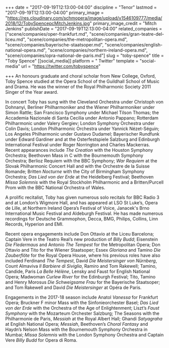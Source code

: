 +++
date = "2017-09-19T12:13:00-04:00"
discipline = "Tenor"
lastmod = "2017-09-19T12:13:00-04:00"
primary_image = "https://res.cloudinary.com/schmopera/image/upload/v1546109777/media/2018/12/TobySpencepcMitchJenkins.jpg"
primary_image_credit = "Mitch Jenkins"
publishDate = "2017-09-19T12:13:00-04:00"
related_companies = ["scene/companies/oper-frankfurt.md", "scene/companies/gran-teatre-del-liceu.md", "scene/companies/the-metropolitan-opera.md", "scene/companies/bayerische-staatsoper.md", "scene/companies/english-national-opera.md", "scene/companies/northern-ireland-opera.md", "scene/companies/opra-national-de-paris.md"]
slug = "toby-spence"
title = "Toby Spence"
[[social_media]]
platform = " Twitter"
template = "social-media"
url = "https://twitter.com/tobyspence"

+++
An honours graduate and choral scholar from New College, Oxford, Toby Spence studied at the Opera School of the Guildhall School of Music and Drama. He was the winner of the Royal Philharmonic Society 2011 Singer of the Year award.

In concert Toby has sung with the Cleveland Orchestra under Christoph von Dohnanyi, Berliner Philharmoniker and the Wiener Philharmoniker under Simon Rattle; San Francisco Symphony under Michael Tilson Thomas; the Accademia Nazionale di Santa Cecilia under Antonio Pappano; Rotterdam Philharmonic under Valery Gergiev; London Symphony Orchestra under Colin Davis; London Philharmonic Orchestra under Yannick Nézet-Séguin; Los Angeles Philharmonic under Gustavo Dudamel; Bayerischer Rundfunk under Edward Gardiner and at the Osterfestspiele Salzburg and Edinburgh International Festival under Roger Norrington and Charles Mackerras. Recent appearances include *The Creation* with the Houston Symphony Orchestra; Beethoven Mass in C with the Bournemouth Symphony Orchestra; Berlioz Requiem with the BBC Symphony; *War Requiem* at the Slovak Philharmonic Concert Hall and with the Orchestre de la Suisse Romande; Britten *Nocturne* with the City of Birmingham Symphony Orchestra; *Das Lied von der Erde* at the Heidelberg Festival; Beethoven *Missa Solemnis* with the Royal Stockholm Philharmonic and a Britten/Purcell Prom with the BBC National Orchestra of Wales.

A prolific recitalist, Toby has given numerous solo recitals for BBC Radio 3 and at London’s Wigmore Hall, and has appeared at LSO St Luke’s, Opera de Lille, at Northern Ireland Opera’s Festival of Voice, Janacek's Brno International Music Festival and Aldeburgh Festival. He has made numerous recordings for Deutsche Grammophon, Decca, BMG, Philips, Collins, Linn Records, Hyperion and EMI.

Recent opera engagements include Don Ottavio at the Liceu Barcelona; Captain Vere in the Teatro Real’s new production of *Billy Budd*; Eisenstein *Die Fledermaus* and Antonio *The Tempest* for the Metropolitan Opera; Don Ottavio and Tito for the Wiener Staatsoper; Essex *Gloriana* and Tamino *Die Zauberflöte* for the Royal Opera House, where his previous roles have also included Ferdinand *The Tempest*, David *Die Meistersinger von Nürnberg*, Count Almaviva *Il Barbiere di Siviglia*, Ramiro and Tom Rakewell; Tamino, Candide, Paris *La Belle Hélène*, Lensky and Faust for English National Opera; Madwoman *Curlew River* for the Edinburgh Festival; Tito, Tamino and Henry Morosus *Die Schweigsame Frau* for the Bayerische Staatsoper; and Tom Rakewell and David *Die Meistersinger* at Opéra de Paris.

Engagements in the 2017-18 season include Anatol *Vanessa* for Frankfurt Opera; Bruckner F minor Mass with the Sinfonieorchester Basel; *Das Lied von der Erde* with the Orchestra of the Age of Enlightenment; Liszt’s *Faust Symphony* with the Mozarteum Orchester Salzburg; The Seasons with the Philharmonie de Paris, *Messiah* at the Royal Albert Hall; Ghandi *Satyagraha* at English National Opera; *Messiah*, Beethoven’s *Choral Fantasy* and Haydn’s Nelson Mass with the Bournemouth Symphony Orchestra in Mumbai; *Missa Solemnis* with the London Symphony Orchestra and Captain Vere *Billy Budd* for Opera di Roma.